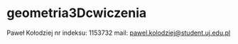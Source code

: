 # geometria3Dcwiczenia

Paweł Kołodziej 
nr indeksu: 1153732
mail: pawel.kolodziej@student.uj.edu.pl
